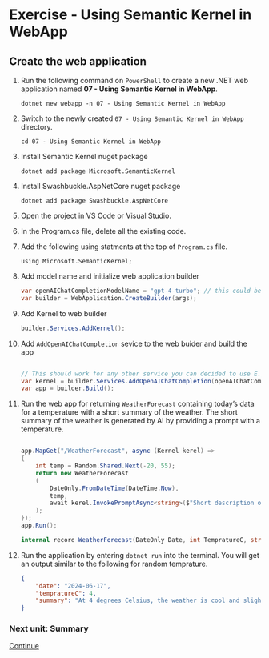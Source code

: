 ﻿# Exercise - Using Semantic Kernel in WebApp

## Create the web application

1. Run the following command on `PowerShell` to create a new .NET  web application named **07 - Using Semantic Kernel in WebApp**.

    ```shell
    dotnet new webapp -n 07 - Using Semantic Kernel in WebApp
    ```

1. Switch to the newly created `07 - Using Semantic Kernel in WebApp` directory.

    ```shell
    cd 07 - Using Semantic Kernel in WebApp
    ```

1. Install Semantic Kernel nuget package

    ```shell
    dotnet add package Microsoft.SemanticKernel
    ```

1. Install Swashbuckle.AspNetCore nuget package

    ```shell
    dotnet add package Swashbuckle.AspNetCore
    ```

1. Open the project in VS Code or Visual Studio.

1. In the Program.cs file, delete all the existing code.

1. Add the following using statments at the top of `Program.cs` file.

    ```cshap
    using Microsoft.SemanticKernel;
    ```

1. Add model name and initialize web application builder

    ```csharp
    var openAIChatCompletionModelName = "gpt-4-turbo"; // this could be other models like "gpt-4o".
    var builder = WebApplication.CreateBuilder(args);
    ```

1. Add Kernel to web builder 

    ```csharp
    builder.Services.AddKernel();
    ```

1. Add `AddOpenAIChatCompletion` sevice to the web buider and build the app

    ```csharp

    // This should work for any other service you can decided to use E.g Mistral.
    var kernel = builder.Services.AddOpenAIChatCompletion(openAIChatCompletionModelName, Environment.GetEnvironmentVariable("OPENAI_API_KEY"));
    var app = builder.Build();
    ```

1. Run the web app for returning `WeatherForecast` containing today’s data for a temperature with a short summary of the weather. The short summary of the weather is generated by AI by providing a prompt with a temperature.

    ```csharp

    app.MapGet("/WeatherForecast", async (Kernel kerel) =>
    {
        int temp = Random.Shared.Next(-20, 55);
        return new WeatherForecast
        (
            DateOnly.FromDateTime(DateTime.Now),
            temp,
            await kerel.InvokePromptAsync<string>($"Short description of weather at {temp} degrees Celsius") // This description will be generated by the AI model for the given temperature.
        );
    });
    app.Run();

    internal record WeatherForecast(DateOnly Date, int TempratureC, string Summary)
    ```

1. Run the application by entering `dotnet run` into the terminal.
 You will get an output similar to the following for random temprature.

    ```json
    {
        "date": "2024-06-17",
        "tempratureC": 4,
        "summary": "At 4 degrees Celsius, the weather is cool and slightly chilly. It is above freezing, so there is no ice, but it's cold enough that you might want a jacket or sweater when outdoors. This temperature is typical for late autumn or early spring in temperate regions."
    }
    ```

### Next unit: Summary

[Continue](../Summary.md)